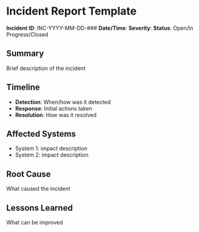 # Incident Report Template

**Incident ID**: INC-YYYY-MM-DD-###
**Date/Time**: 
**Severity**: 
**Status**: Open/In Progress/Closed

## Summary
Brief description of the incident

## Timeline
- **Detection**: When/how was it detected
- **Response**: Initial actions taken
- **Resolution**: How was it resolved

## Affected Systems
- System 1: impact description
- System 2: impact description

## Root Cause
What caused the incident

## Lessons Learned
What can be improved